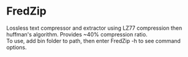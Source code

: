 # FredZip
Lossless text compressor and extractor using LZ77 compression then huffman's algorithm. Provides ~40% compression ratio.  
To use, add bin folder to path, then enter FredZip -h to see command options.
